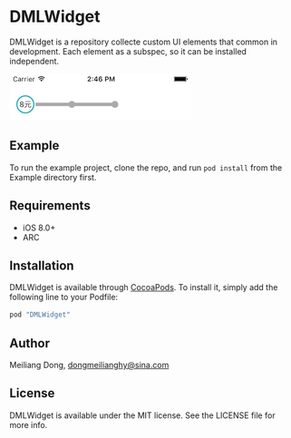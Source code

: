 # DMLWidget

DMLWidget is a repository collecte custom UI elements that common in development. Each element as a subspec, so it can be installed independent.

![Screenshot0](./Screenshots/Screenshot0.png)

## Example

To run the example project, clone the repo, and run `pod install` from the Example directory first.

## Requirements

* iOS 8.0+
* ARC

## Installation

DMLWidget is available through [CocoaPods](http://cocoapods.org). To install
it, simply add the following line to your Podfile:

```ruby
pod "DMLWidget"
```

## Author

Meiliang Dong, dongmeilianghy@sina.com

## License

DMLWidget is available under the MIT license. See the LICENSE file for more info.
